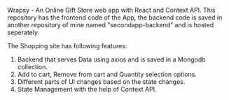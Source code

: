 Wrapsy - An Online Gift Store web app with React and Context API.
This repository has the frontend code of the App, the backend code is saved in another repository of mine named "secondapp-backend" and is hosted seperately.

The Shopping site has following features:
1. Backend that serves Data using axios and is saved in a Mongodb collection.
2. Add to cart, Remove from cart and Quantity selection options.
3. Different parts of UI changes based on the state changes.
4. State Management with the help of Context API.
